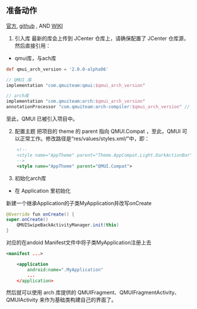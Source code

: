 
## 准备动作

[官方](https://qmuiteam.com/android/get-started/), [github](https://github.com/Tencent/QMUI_Android) , AND [WIKI](https://github.com/Tencent/QMUI_Android/wiki)

1. 引入库
最新的库会上传到 JCenter 仓库上，请确保配置了 JCenter 仓库源，然后直接引用：

- qmui库，与ach库
```groovy
def qmui_arch_version = '2.0.0-alpha06'

// QMUI 库
implementation "com.qmuiteam:qmui:$qmui_arch_version"

// arch库
implementation "com.qmuiteam:arch:$qmui_arch_version"
annotationProcessor "com.qmuiteam:arch-compiler:$qmui_arch_version" // use annotationProcessor if java
```

至此，QMUI 已被引入项目中。

2. 配置主题
把项目的 theme 的 parent 指向 QMUI.Compat ，至此，QMUI 可以正常工作。修改路径是“res/values/styles.xml/”中，即：

```xml
    <!--
    <style name="AppTheme" parent="Theme.AppCompat.Light.DarkActionBar">
    -->
    <style name="AppTheme" parent="QMUI.Compat">
```

3. 初始化arch库

- 在 Application 里初始化

新建一个继承Application的子类MyApplication并改写onCreate
```java
@Override fun onCreate() {
super.onCreate()
    QMUISwipeBackActivityManager.init(this)
}
```

对应的在andoid Manifest文件中将子类MyApplication注册上去

```xml
<manifest ...>

    <application
        android:name=".MyApplication"
        ...
    </application>

```

然后就可以使用 arch 库提供的 QMUIFragment、QMUIFragmentActivity、QMUIActivity 来作为基础类构建自己的界面了。

